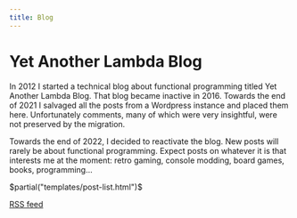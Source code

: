```yaml
---
title: Blog
---
```


Yet Another Lambda Blog
=======================

In 2012 I started a technical blog about functional programming titled Yet
Another Lambda Blog.  That blog became inactive in 2016.  Towards the end of
2021 I salvaged all the posts from a Wordpress instance and placed them here.
Unfortunately comments, many of which were very insightful, were not preserved
by the migration.

Towards the end of 2022, I decided to reactivate the blog.  New posts will
rarely be about functional programming.  Expect posts on whatever it is that
interests me at the moment: retro gaming, console modding, board games, books,
programming...

$partial("templates/post-list.html")$

[RSS feed](https://jstolarek.github.io/feed.xml)
